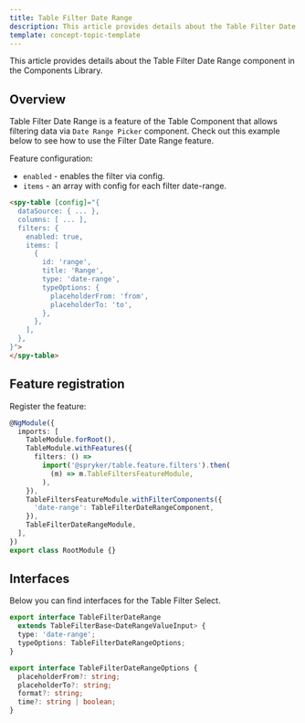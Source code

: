 ```yaml
---
title: Table Filter Date Range
description: This article provides details about the Table Filter Date Range component in the Components Library.
template: concept-topic-template
---
```


This article provides details about the Table Filter Date Range component in the Components Library.

## Overview

Table Filter Date Range is a feature of the Table Component that allows filtering data via `Date Range Picker` component.
Check out this example below to see how to use the Filter Date Range feature.

Feature configuration:

- `enabled` - enables the filter via config.  
- `items` - an array with config for each filter date-range.  

```html
<spy-table [config]="{
  dataSource: { ... },
  columns: [ ... ],
  filters: {
    enabled: true,
    items: [
      {
        id: 'range',
        title: 'Range',
        type: 'date-range',
        typeOptions: {
          placeholderFrom: 'from',
          placeholderTo: 'to',
        },
      },
    ],
  },                                                                                           
}">
</spy-table>
```

## Feature registration

Register the feature:

```ts
@NgModule({
  imports: [
    TableModule.forRoot(),
    TableModule.withFeatures({
      filters: () =>
        import('@spryker/table.feature.filters').then(
          (m) => m.TableFiltersFeatureModule,
        ),    
    }),
    TableFiltersFeatureModule.withFilterComponents({
      'date-range': TableFilterDateRangeComponent,
    }),
    TableFilterDateRangeModule,
  ],
})
export class RootModule {}
```

## Interfaces

Below you can find interfaces for the Table Filter Select.

```ts
export interface TableFilterDateRange
  extends TableFilterBase<DateRangeValueInput> {
  type: 'date-range';
  typeOptions: TableFilterDateRangeOptions;
}

export interface TableFilterDateRangeOptions {
  placeholderFrom?: string;
  placeholderTo?: string;
  format?: string;
  time?: string | boolean;
}
```

